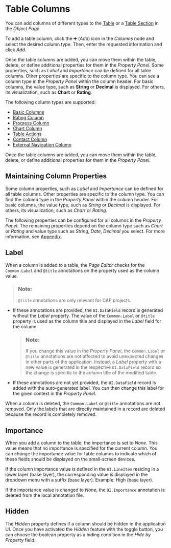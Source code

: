 <!-- loioa80d603f85164482b192eeeb2df535a2 -->

<link rel="stylesheet" type="text/css" href="../css/sap-icons.css"/>

# Table Columns

You can add columns of different types to the [Table](table-aaff7b1.md) or a [Table Section](table-section-fc59378.md) in the *Object Page*.

To add a table column, click the :heavy_plus_sign: \(*Add*\) icon in the *Columns* node and select the desired column type. Then, enter the requested information and click *Add*.

Once the table columns are added, you can move them within the table, delete, or define additional properties for them in the *Property Panel*. Some properties, such as *Label* and *Importance* can be defined for all table columns. Other properties are specific to the column type. You can see a column type in the *Property Panel* within the column header. For basic columns, the value type, such as **String** or **Decimal** is displayed. For others, its visualization, such as **Chart** or **Rating**.

The following column types are supported:

-   [Basic Columns](basic-columns-5f8c75b.md)
-   [Rating Column](rating-column-b2ba7b4.md)
-   [Progress Column](progress-column-0039256.md)
-   [Chart Column](chart-column-b78b302.md)
-   [Table Actions](table-actions-da1931b.md)
-   [Contact Column](contact-column-dc5931d.md)
-   [External Navigation Column](table-actions-da1931b.md)

Once the table columns are added, you can move them within the table, delete, or define additional properties for them in the *Property Panel*.



<a name="loioa80d603f85164482b192eeeb2df535a2__columnproperties"/>

## Maintaining Column Properties

Some column properties, such as *Label* and *Importance* can be defined for all table columns. Other properties are specific to the column type. You can find the column type in the *Property Panel* within the column header. For basic columns, the value type, such as *String* or *Decimal* is displayed. For others, its visualization, such as *Chart* or *Rating*.

The following properties can be configured for all columns in the *Property Panel*. The remaining properties depend on the column type such as *Chart* or *Rating* and value type such as *String*, *Date*, *Decimal* you select. For more information, see [Appendix](appendix-457f2e9.md#loio457f2e9699b5437fb09d56311055a4a0).



<a name="loioa80d603f85164482b192eeeb2df535a2__section_mwf_b1h_2sb"/>

## Label

When a column is added to a table, the *Page Editor* checks for the `Common.Label` and `@title` annotations on the property used as the column value.

> ### Note:  
> `@title` annotations are only relevant for CAP projects.

-   If these annotations are provided, the `UI.DataField` record is generated without the *Label* property. The value of the `Common.Label` or `@title` property is used as the column title and displayed in the *Label* field for the column.

    > ### Note:  
    > If you change this value in the *Property Panel*, the `Common.Label` or `@title` annotations are not affected to avoid unexpected changes in other parts of the application. Instead, a *Label* property with a new value is generated in the respective `UI.DataField` record so the change is specific to the column title of the modified table.

-   If these annotations are not yet provided, the `UI.DataField` record is added with the auto-generated label. You can then change this label for the given context in the *Property Panel*.

When a column is deleted, the `Common.Label` or `@title` annotations are not removed. Only the labels that are directly maintained in a record are deleted because the record is completely removed.



<a name="loioa80d603f85164482b192eeeb2df535a2__section_up3_szg_2sb"/>

## Importance

When you add a column to the table, the importance is set to *None*. This value means that no importance is specified for the current column. You can change the importance value for table columns to indicate which of these fields should be displayed on the small-screen devices.

If the column importance value is defined in the `UI.LineItem` residing in a lower layer \(base layer\), the corresponding value is displayed in the dropdown menu with a suffix \(base layer\). Example: High \(base layer\).

If the importance value is changed to *None*, the `UI.Importance` annotation is deleted from the local annotation file.



<a name="loioa80d603f85164482b192eeeb2df535a2__section_egg_grw_m2c"/>

## Hidden

The *Hidden* property defines if a column should be hidden in the application UI. Once you have activated the *Hidden* feature with the toggle button, you can choose the boolean property as a hiding condition in the *Hide by Property* field.

